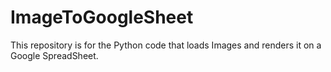# ImageToGoogleSheet
This repository is for the Python code that loads Images and renders it on a Google SpreadSheet.
